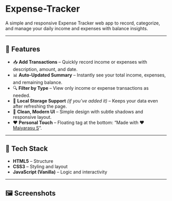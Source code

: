 # Expense-Tracker
A simple and responsive Expense Tracker web app to record, categorize, and manage your daily income and expenses with balance insights.

---

## 🚀 Features

- 📥 **Add Transactions** – Quickly record income or expenses with description, amount, and date.  
- 📊 **Auto-Updated Summary** – Instantly see your total income, expenses, and remaining balance.  
- 🔍 **Filter by Type** – View only income or expense transactions as needed.  
- 💾 **Local Storage Support** *(if you’ve added it)* – Keeps your data even after refreshing the page.  
- 🎨 **Clean, Modern UI** – Simple design with subtle shadows and responsive layout.  
- ❤️ **Personal Touch** – Floating tag at the bottom: “Made with ❤️ [Maiyarasu S](https://github.com/MaiyarasuS)”.

---

## 🧠 Tech Stack

- **HTML5** – Structure  
- **CSS3** – Styling and layout  
- **JavaScript (Vanilla)** – Logic and interactivity  

---

## 🖼️ Screenshots


